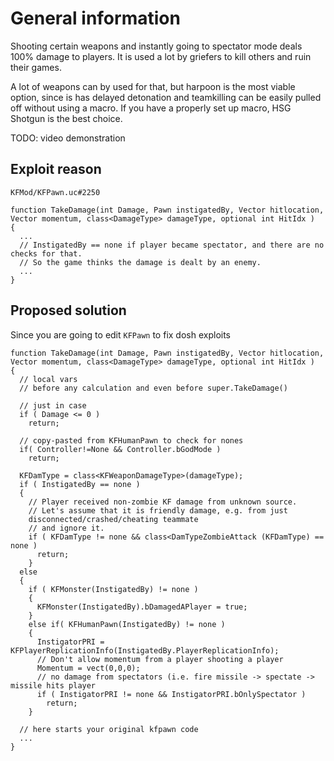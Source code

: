# General information

Shooting certain weapons and instantly going to spectator mode deals 100% damage to players. It is used a lot by griefers to kill others and ruin their games.

A lot of weapons can by used for that, but harpoon is the most viable option, since is has delayed detonation and teamkilling can be easily pulled off without using a macro. If you have a properly set up macro, HSG Shotgun is the best choice.

TODO: video demonstration

## Exploit reason

`KFMod/KFPawn.uc#2250`

```clike
function TakeDamage(int Damage, Pawn instigatedBy, Vector hitlocation, Vector momentum, class<DamageType> damageType, optional int HitIdx )
{
  ...
  // InstigatedBy == none if player became spectator, and there are no checks for that.
  // So the game thinks the damage is dealt by an enemy.
  ...
}
```

## Proposed solution

Since you are going to edit `KFPawn` to fix dosh exploits

```clike
function TakeDamage(int Damage, Pawn instigatedBy, Vector hitlocation, Vector momentum, class<DamageType> damageType, optional int HitIdx )
{
  // local vars
  // before any calculation and even before super.TakeDamage()

  // just in case
  if ( Damage <= 0 )
    return;

  // copy-pasted from KFHumanPawn to check for nones
  if( Controller!=None && Controller.bGodMode )
    return;

  KFDamType = class<KFWeaponDamageType>(damageType);
  if ( InstigatedBy == none )
  {
    // Player received non-zombie KF damage from unknown source.
    // Let's assume that it is friendly damage, e.g. from just
    disconnected/crashed/cheating teammate
    // and ignore it.
    if ( KFDamType != none && class<DamTypeZombieAttack (KFDamType) == none )
      return;
    }
  else
  {
    if ( KFMonster(InstigatedBy) != none )
    {
      KFMonster(InstigatedBy).bDamagedAPlayer = true;
    }
    else if( KFHumanPawn(InstigatedBy) != none )
    {
      InstigatorPRI = KFPlayerReplicationInfo(InstigatedBy.PlayerReplicationInfo);
      // Don't allow momentum from a player shooting a player
      Momentum = vect(0,0,0);
      // no damage from spectators (i.e. fire missile -> spectate -> missile hits player
      if ( InstigatorPRI != none && InstigatorPRI.bOnlySpectator )
        return;
    }

  // here starts your original kfpawn code
  ...
}
```

